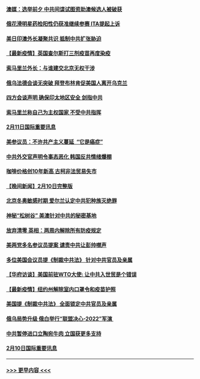 #### [澳媒：选举前夕 中共间谍试图资助澳候选人被破获](../pages/prog202/a103345740.md?t=02120501) 
#### [俄花滑明星药检阳性仍获准继续参赛 ITA提起上诉](../pages/prog202/a103345711.md?t=02120501) 
#### [美日印澳外长凝聚共识 抵制中共扩张胁迫](../pages/prog202/a103345594.md?t=02120501) 
#### [【最新疫情】英国查尔斯打三剂疫苗再度染疫](../pages/prog202/a103345601.md?t=02120501) 
#### [索马里兰外长：与谁建交北京无权干涉](../pages/prog202/a103345641.md?t=02120501) 
#### [俄乌法德会谈无突破 拜登布林肯促美国人离开乌克兰](../pages/prog202/a103345639.md?t=02120501) 
#### [四方会谈声明 确保印太地区安全 剑指中共](../pages/prog202/a103345579.md?t=02120501) 
#### [索马里兰称自己为主权国家 不受中共指挥](../pages/prog202/a103345413.md?t=02120501) 
#### [2月11日国际重要讯息](../pages/prog202/a103345361.md?t=02120501) 
#### [美参议员：不许共产主义蔓延  “它是癌症”](../pages/prog202/a103345331.md?t=02120501) 
#### [中共外交官声明令事态恶化 韩国反共情绪爆棚](../pages/prog202/a103344942.md?t=02120501) 
#### [咖啡价格创10年新高 古柯非法贸易失市](../pages/prog202/a103345171.md?t=02120501) 
#### [【晚间新闻】2月10日完整版](../pages/prog202/a103345111.md?t=02120501) 
#### [北京冬奥敏感时期 爱尔兰认定中共犯种族灭绝罪](../pages/prog202/a103345059.md?t=02120501) 
#### [神秘“松树谷” 美澳针对中共的秘密基地](../pages/prog202/a103344948.md?t=02120501) 
#### [放弃清零 英相：两周内解除所有防疫规定](../pages/prog202/a103344892.md?t=02120501) 
#### [美两党多名参议员提案 谴责中共让彭帅噤声](../pages/prog202/a103344815.md?t=02120501) 
#### [多位美国会议员提《制裁中共法》 针对中共官员及亲属](../pages/prog202/a103344753.md?t=02120501) 
#### [【华府访谈】美国前驻WTO大使: 让中共入世贸是个错误](../pages/prog202/a103344740.md?t=02120501) 
#### [【最新疫情】纽约州解除室内口罩令和疫苗护照](../pages/prog202/a103344719.md?t=02120501) 
#### [美国提《制裁中共法》 全面锁定中共官员及亲属](../pages/prog202/a103344476.md?t=02120501) 
#### [俄乌局势升级 俄白举行“联盟决心-2022”军演 ](../pages/prog202/a103344594.md?t=02120501) 
#### [中共暂停进口立陶宛牛肉 立国获更多支持](../pages/prog202/a103344582.md?t=02120501) 
#### [2月10日国际重要讯息](../pages/prog202/a103344529.md?t=02120501) 

----
#### [ >>> 更早内容 <<< ](../indexes/prog202-earlier.md)
